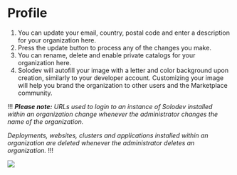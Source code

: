 # Profile

1. You can update your email, country, postal code and enter a description for your organization here.
2. Press the update button to process any of the changes you make.
3. You can rename, delete and enable private catalogs for your organization here.
4. Solodev will autofill your image with a letter and color background upon creation, similarly to your developer account. Customizing your image will help you brand the organization to other users and the Marketplace community.

!!!
***Please note:** URLs used to login to an instance of Solodev installed within an organization change whenever the administrator changes the name of the organization.*

*Deployments, websites, clusters and applications installed within an organization are deleted whenever the administrator deletes an organization.*
!!!


<a href="../../../images/settings-profile-home-lg.jpg" target="_blank"><img src="../../../images/settings-profile-home.jpg" style="margin: auto; display: block"></a>
